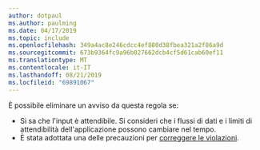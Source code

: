 ```yaml
---
author: dotpaul
ms.author: paulming
ms.date: 04/17/2019
ms.topic: include
ms.openlocfilehash: 349a4ac8e246cdcc4ef880d38fbea321a2f86a9d
ms.sourcegitcommit: 673b9364fc9a96b027662dcb4cf5d61cab60ef11
ms.translationtype: MT
ms.contentlocale: it-IT
ms.lasthandoff: 08/21/2019
ms.locfileid: "69891067"
---
```

È possibile eliminare un avviso da questa regola se:
- Si sa che l'input è attendibile. Si consideri che i flussi di dati e i limiti di attendibilità dell'applicazione possono cambiare nel tempo.
- È stata adottata una delle precauzioni per [correggere le violazioni](#how-to-fix-violations).